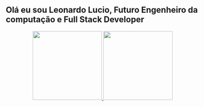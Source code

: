 ## Olá eu sou Leonardo Lucio, Futuro Engenheiro da computação e Full Stack Developer
<div align="center">
  <a href="https://github.com/LeonardoLucio">
  <img height="180em" src="https://github-readme-stats.vercel.app/api?username=LeonardoLucio&show_icons=true&theme=dark&include_all_commits=true&count_private=true"/>
  <img height="180em" src="https://github-readme-stats.vercel.app/api/top-langs/?username=LeonardoLucio&layout=compact&langs_count=7&theme=dark"/>
</div>
